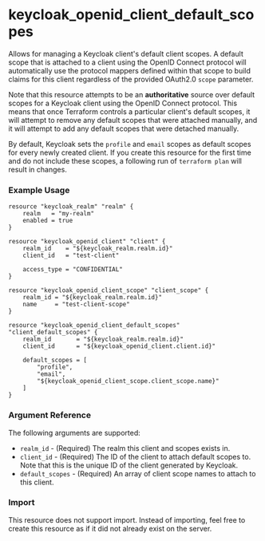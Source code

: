 # keycloak_openid_client_default_scopes

Allows for managing a Keycloak client's default client scopes. A default
scope that is attached to a client using the OpenID Connect protocol will
automatically use the protocol mappers defined within that scope to build
claims for this client regardless of the provided OAuth2.0 `scope` parameter.

Note that this resource attempts to be an **authoritative** source over
default scopes for a Keycloak client using the OpenID Connect protocol.
This means that once Terraform controls a particular client's default scopes,
it will attempt to remove any default scopes that were attached manually,
and it will attempt to add any default scopes that were detached manually.

By default, Keycloak sets the `profile` and `email` scopes as default scopes
for every newly created client. If you create this resource for the first
time and do not include these scopes, a following run of `terraform plan`
will result in changes.

### Example Usage

```hcl
resource "keycloak_realm" "realm" {
    realm   = "my-realm"
    enabled = true
}

resource "keycloak_openid_client" "client" {
    realm_id    = "${keycloak_realm.realm.id}"
    client_id   = "test-client"

    access_type = "CONFIDENTIAL"
}

resource "keycloak_openid_client_scope" "client_scope" {
    realm_id = "${keycloak_realm.realm.id}"
    name     = "test-client-scope"
}

resource "keycloak_openid_client_default_scopes" "client_default_scopes" {
    realm_id       = "${keycloak_realm.realm.id}"
    client_id      = "${keycloak_openid_client.client.id}"

    default_scopes = [
        "profile",
        "email",
        "${keycloak_openid_client_scope.client_scope.name}"
    ]
}

```

### Argument Reference

The following arguments are supported:

- `realm_id` - (Required) The realm this client and scopes exists in.
- `client_id` - (Required) The ID of the client to attach default scopes to. Note that this is the unique ID of the client generated by Keycloak.
- `default_scopes` - (Required) An array of client scope names to attach to this client.

### Import

This resource does not support import. Instead of importing, feel free to create this resource
as if it did not already exist on the server.
